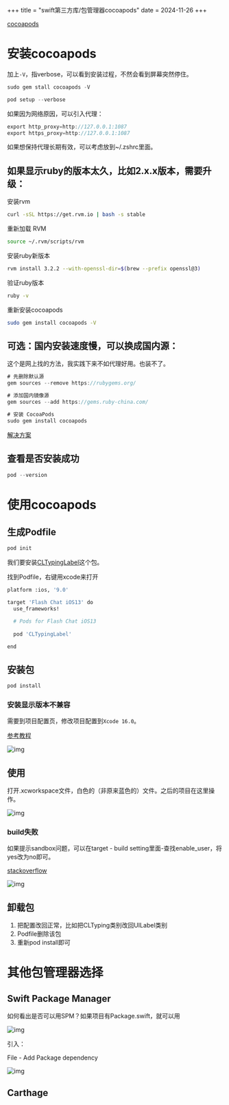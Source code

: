 +++
title = "swift第三方库/包管理器cocoapods"
date = 2024-11-26
+++

[cocoapods](https://cocoapods.org/)

# 安装cocoapods

加上`-V`，指verbose，可以看到安装过程，不然会看到屏幕突然停住。

```swift
sudo gem stall cocoapods -V

pod setup --verbose
```

如果因为网络原因，可以引入代理：

```swift
export http_proxy=http://127.0.0.1:1087
export https_proxy=http://127.0.0.1:1087
```

如果想保持代理长期有效，可以考虑放到~/.zshrc里面。

## 如果显示ruby的版本太久，比如2.x.x版本，需要升级：

安装rvm

```bash
curl -sSL https://get.rvm.io | bash -s stable
```

重新加载 RVM

```bash
source ~/.rvm/scripts/rvm
```

安装ruby新版本

```bash
rvm install 3.2.2 --with-openssl-dir=$(brew --prefix openssl@3)
```

验证ruby版本

```bash
ruby -v
```

重新安装cocoapods

```bash
sudo gem install cocoapods -V
```

## 可选：国内安装速度慢，可以换成国内源：

这个是网上找的方法，我实践下来不如代理好用。也装不了。

```swift
# 先删除默认源
gem sources --remove https://rubygems.org/

# 添加国内镜像源
gem sources --add https://gems.ruby-china.com/

# 安装 CocoaPods
sudo gem install cocoapods
```

[解决方案](https://juejin.cn/post/6987549601343471623)

## 查看是否安装成功

```swift
pod --version
```

# 使用cocoapods

## 生成Podfile

```bash
pod init
```

我们要安装[CLTypingLabel](https://cocoapods.org/pods/CLTypingLabel)这个包。

找到Podfile，右键用xcode来打开

```bash
platform :ios, '9.0'

target 'Flash Chat iOS13' do
  use_frameworks!

  # Pods for Flash Chat iOS13
  
  pod 'CLTypingLabel'

end
```

## 安装包

```bash
pod install
```

### 安装显示版本不兼容

需要到项目配置页，修改项目配置到`Xcode 16.0`。

[参考教程](https://github.com/CocoaPods/CocoaPods/issues/12671)

![img](https://linxz-aliyun.oss-cn-shenzhen.aliyuncs.com/images/202411271018883.png)


## 使用

打开.xcworkspace文件，白色的（非原来蓝色的）文件。之后的项目在这里操作。

![img](https://linxz-aliyun.oss-cn-shenzhen.aliyuncs.com/images/202411271025068.png)

### build失败

如果提示sandbox问题，可以在target - build setting里面-查找enable_user，将yes改为no即可。

[stackoverflow](https://stackoverflow.com/questions/76590131/error-while-build-ios-app-in-xcode-sandbox-rsync-samba-13105-deny1-file-w)

![img](https://linxz-aliyun.oss-cn-shenzhen.aliyuncs.com/images/202411271044605.png)

## 卸载包

1. 把配置改回正常，比如把CLTyping类别改回UILabel类别
2. Podfile删除该包
3. 重新pod install即可



# 其他包管理器选择

## Swift Package Manager

如何看出是否可以用SPM？如果项目有Package.swift，就可以用

![img](https://linxz-aliyun.oss-cn-shenzhen.aliyuncs.com/images/202411271137984.png)

引入：

File - Add Package dependency

![img](https://linxz-aliyun.oss-cn-shenzhen.aliyuncs.com/images/202411271149802.png)

## Carthage
